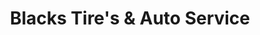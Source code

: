 ---
title: "Blacks Tire's & Auto Service"
url: /smithfield/blacks-tires-und-auto-service/
shop: Reifen
---